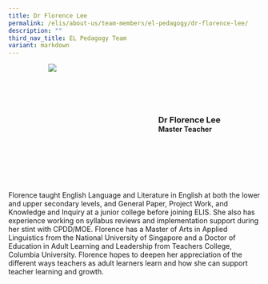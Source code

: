 ```yaml
---
title: Dr Florence Lee
permalink: /elis/about-us/team-members/el-pedagogy/dr-florence-lee/
description: ""
third_nav_title: EL Pedagogy Team
variant: markdown
---
```

<div class="flex">
	<div class="imgCrop">
		<img src="/images/Team%20Members/Florence_Use%20for%20website.jpg" class="m-0"></div>
		<div class="flex-col">
		<h3 class="m-0"><strong>Dr Florence Lee</strong></h3>
		<strong>Master Teacher</strong>
	</div>
	</div>

<style>
	.m-0 {
		margin: 0 !important;
	}
	.flex {
		display: flex;
		justify-content: center;
		align-items: center; 
		gap: 20px;
	flex-wrap: wrap;
	}
.imgCrop {
    width: 200px !important;
    aspect-ratio: 5/6;
	overflow: hidden;
}
	.flex-col {
		display: flex;
		flex-direction: column;
	}
</style>

		 
Florence taught English Language and Literature in English at both the lower and upper secondary levels, and General Paper, Project Work, and Knowledge and Inquiry at a junior college before joining ELIS. She also has experience working on syllabus reviews and implementation support during her stint with CPDD/MOE. Florence has a Master of Arts in Applied Linguistics from the National University of Singapore and a Doctor of Education in Adult Learning and Leadership from Teachers College, Columbia University. Florence hopes to deepen her appreciation of the different ways teachers as adult learners learn and how she can support teacher learning and growth.